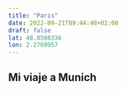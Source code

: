 ```yaml
---
title: "Paris"
date: 2022-09-21T09:44:48+02:00
draft: false
lat: 48.8588336
lon: 2.2769957
---
```


## Mi viaje a Munich